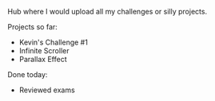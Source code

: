 Hub where I would upload all my challenges or silly projects.

Projects so far:

- Kevin's Challenge #1
- Infinite Scroller
- Parallax Effect


Done today:

- Reviewed exams
